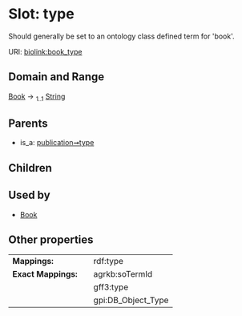 
# Slot: type


Should generally be set to an ontology class defined term for 'book'.

URI: [biolink:book_type](https://w3id.org/biolink/vocab/book_type)


## Domain and Range

[Book](Book.md) &#8594;  <sub>1..1</sub> [String](types/String.md)

## Parents

 *  is_a: [publication➞type](publication_type.md)

## Children


## Used by

 * [Book](Book.md)

## Other properties

|  |  |  |
| --- | --- | --- |
| **Mappings:** | | rdf:type |
| **Exact Mappings:** | | agrkb:soTermId |
|  | | gff3:type |
|  | | gpi:DB_Object_Type |

